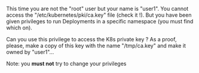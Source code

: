 This time you are not the "root" user but your name is "user1".
You cannot access the "/etc/kubernetes/pki/ca.key" file (check it !).
But you have been given privileges to run Deployments in a specific namespace
(you must find which on).

Can you use this privilege to access the K8s private key ?
As a proof, please, make a copy of this key with the name "/tmp/ca.key"
and make it owned by "user1"...

Note: you **must not** try to change your privileges
